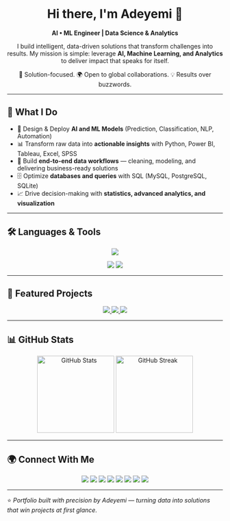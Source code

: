 <h1 align="center">Hi there, I'm Adeyemi 👋</h1>

<p align="center">
  <b>AI • ML Engineer | Data Science & Analytics</b>  
</p>

<p align="center">
  I build intelligent, data-driven solutions that transform challenges into results.  
  My mission is simple: leverage <b>AI, Machine Learning, and Analytics</b> to deliver impact that speaks for itself.  
</p>

<p align="center">
  🚀 Solution-focused. 🌍 Open to global collaborations. 💡 Results over buzzwords.  
</p>

---

## 🚀 What I Do  
- 🤖 Design & Deploy **AI and ML Models** (Prediction, Classification, NLP, Automation)  
- 📊 Transform raw data into **actionable insights** with Python, Power BI, Tableau, Excel, SPSS  
- 🔗 Build **end-to-end data workflows** — cleaning, modeling, and delivering business-ready solutions  
- 🗄️ Optimize **databases and queries** with SQL (MySQL, PostgreSQL, SQLite)  
- 📈 Drive decision-making with **statistics, advanced analytics, and visualization**  

---

## 🛠️ Languages & Tools  
<p align="center">
  <img src="https://skillicons.dev/icons?i=python,tensorflow,pytorch,r,git,github,mysql,postgres,sqlite,vscode,tableau,powerbi,excel,notion&perline=8" />
</p>

<p align="center">
  <img src="https://img.shields.io/badge/SPSS-00274C?style=for-the-badge&logo=ibm&logoColor=white" />
  <img src="https://img.shields.io/badge/Statistics-4B8BBE?style=for-the-badge&logo=readthedocs&logoColor=white" />
</p>

---

## 📌 Featured Projects  
<p align="center">
  <a href="https://github.com/PerceptronCipher/loan-prediction-models">
    <img src="https://github-readme-stats.vercel.app/api/pin/?username=PerceptronCipher&repo=loan-prediction-models&theme=tokyonight" />
  </a>
  <a href="https://github.com/PerceptronCipher/employee-attrition-prediction">
    <img src="https://github-readme-stats.vercel.app/api/pin/?username=PerceptronCipher&repo=employee-attrition-prediction&theme=tokyonight" />
  </a>
  <a href="https://github.com/PerceptronCipher/blinkit-sales-analytics">
    <img src="https://github-readme-stats.vercel.app/api/pin/?username=PerceptronCipher&repo=blinkit-sales-analytics&theme=tokyonight" />
  </a>
</p>

---

## 📊 GitHub Stats  
<p align="center">
  <img src="https://github-readme-stats.vercel.app/api?username=PerceptronCipher&show_icons=true&theme=tokyonight" alt="GitHub Stats" height="180em" />
  <img src="https://github-readme-streak-stats.herokuapp.com/?user=PerceptronCipher&theme=tokyonight" alt="GitHub Streak" height="180em" />
</p>

---

## 🌍 Connect With Me  
<p align="center">
  <a href="https://medium.com/@Adeyemi."><img src="https://img.shields.io/badge/Medium-000000?style=for-the-badge&logo=medium&logoColor=white" /></a>
  <a href="https://www.notion.so/Adeyemi-Boluwatife-2112c317e21c801bac6ac275616a8243"><img src="https://img.shields.io/badge/Notion-000000?style=for-the-badge&logo=notion&logoColor=white" /></a>
  <a href="https://github.com/PerceptronCipher"><img src="https://img.shields.io/badge/GitHub-181717?style=for-the-badge&logo=github&logoColor=white" /></a>
  <a href="mailto:Adeyemiboluwatife.olayinka@gmail.com"><img src="https://img.shields.io/badge/Email-D14836?style=for-the-badge&logo=gmail&logoColor=white" /></a>
  <a href="https://twitter.com/Adeyemi_Bhowlu"><img src="https://img.shields.io/badge/Twitter-1DA1F2?style=for-the-badge&logo=twitter&logoColor=white" /></a>
  <a href="https://www.instagram.com/deyemi_boluwatife/"><img src="https://img.shields.io/badge/Instagram-E4405F?style=for-the-badge&logo=instagram&logoColor=white" /></a>
  <a href="https://wa.link/u8gd6x"><img src="https://img.shields.io/badge/WhatsApp-25D366?style=for-the-badge&logo=whatsapp&logoColor=white" /></a>
  <a href="https://www.linkedin.com/in/ibrahim-ibrahim-74329a383"><img src="https://img.shields.io/badge/LinkedIn-0077B5?style=for-the-badge&logo=linkedin&logoColor=white" /></a>
</p>

---

⭐️ *Portfolio built with precision by Adeyemi — turning data into solutions that win projects at first glance.*  
